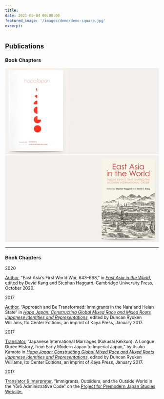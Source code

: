 ```yaml
---
title:
date: 2021-09-04 00:00:00
featured_image: '/images/demo/demo-square.jpg'
excerpt:
---
```


## Publications

### Book Chapters

<div class="gallery" data-columns="1">
	<img src="/images/hapajapanchapter.jpg">
	<img src="/images/eastasiaintheworldchapter.jpg">
</div>

---
### Book Chapters
2020
<p><u>Author</u>, "East Asia’s First World War, 643–668,” in <a href="https://www.cambridge.org/core/books/east-asia-in-the-world/7069307396B7B16B73E2AEC7C9E7944E"><em>East Asia in the World</em></a>, edited by David Kang and Stephan Haggard, Cambridge University Press, October 2020.</p>
2017
<p><u>Author</u>, “Approach and Be Transformed: Immigrants in the Nara and Heian State” in <a href="https://kaya.com/books/hapa-japan-history-volume-1/"><em>Hapa Japan: Constructing Global Mixed Race and Mixed Roots Japanese Identities and Representations</em></a>, edited by Duncan Ryuken Williams, Ito Center Editions, an imprint of Kaya Press, January 2017.</p>
2017
<p><u>Translator</u>, “Japanese International Marriages (Kokusai Kekkon): A Longue Durée History, from Early Modern Japan to Imperial Japan,” by Itsuko Kamoto in <a href="https://kaya.com/books/hapa-japan-history-volume-1/"><em>Hapa Japan: Constructing Global Mixed Race and Mixed Roots Japanese Identities and Representations</em></a>, edited by Duncan Ryuken Williams, Ito Center Editions, an imprint of Kaya Press, January 2017.</p>
2017
<p><u>Translator & Interpreter</u>, “Immigrants, Outsiders, and the Outside World in the Yōrō Administrative Code” on the <a href ="http://www.uscppjs.org/">Project for Premodern Japan Studies Website.</a></p>
<p></p>
